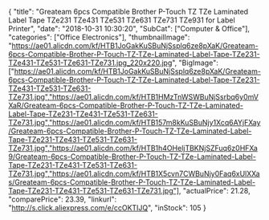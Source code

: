 {
	"title": "Greateam 6pcs Compatible Brother P-Touch TZ TZe Laminated Label Tape TZe231 TZe431 TZe531 TZe631 TZe731 TZe931 for Label Printer",
	"date": "2018-10-31 10:30:20",
	"SubCat": ["Computer & Office"],
	"categories": ["Office Electronics"],
	"thumbnailImage": "https://ae01.alicdn.com/kf/HTB1JoGakKuSBuNjSsplq6ze8pXaK/Greateam-6pcs-Compatible-Brother-P-Touch-TZ-TZe-Laminated-Label-Tape-TZe231-TZe431-TZe531-TZe631-TZe731.jpg_220x220.jpg",
	"BigImage": ["https://ae01.alicdn.com/kf/HTB1JoGakKuSBuNjSsplq6ze8pXaK/Greateam-6pcs-Compatible-Brother-P-Touch-TZ-TZe-Laminated-Label-Tape-TZe231-TZe431-TZe531-TZe631-TZe731.jpg","https://ae01.alicdn.com/kf/HTB1HMzTnWSWBuNjSsrbq6y0mVXaR/Greateam-6pcs-Compatible-Brother-P-Touch-TZ-TZe-Laminated-Label-Tape-TZe231-TZe431-TZe531-TZe631-TZe731.jpg","https://ae01.alicdn.com/kf/HTB157m8kKuSBuNjy1Xcq6AYjFXay/Greateam-6pcs-Compatible-Brother-P-Touch-TZ-TZe-Laminated-Label-Tape-TZe231-TZe431-TZe531-TZe631-TZe731.jpg","https://ae01.alicdn.com/kf/HTB1h4OHeljTBKNjSZFuq6z0HFXa9/Greateam-6pcs-Compatible-Brother-P-Touch-TZ-TZe-Laminated-Label-Tape-TZe231-TZe431-TZe531-TZe631-TZe731.jpg","https://ae01.alicdn.com/kf/HTB1X5cvn7CWBuNjy0Faq6xUlXXas/Greateam-6pcs-Compatible-Brother-P-Touch-TZ-TZe-Laminated-Label-Tape-TZe231-TZe431-TZe531-TZe631-TZe731.jpg"],
	"actualPrice": 21.28,
	"comparePrice": 23.39,
	"linkurl": "http://s.click.aliexpress.com/e/ccOKTIJQ",
	"inStock": 105
}
